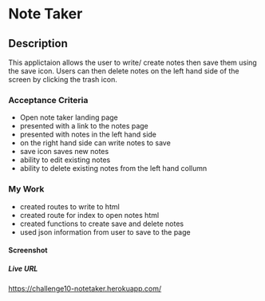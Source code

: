 # Note Taker

## Description 
This applictaion allows the user to write/ create notes then save them using the save icon. Users can then delete notes on the left hand side of the screen by clicking the trash icon.

### Acceptance Criteria
* Open note taker landing page
* presented with a link to the notes page
* presented with notes in the left hand side
* on the right hand side can write notes to save
* save icon saves new notes
* ability to edit existing notes
* ability to delete existing notes from the left hand collumn

### My Work
* created routes to write to html
* created route for index to open notes html
* created functions to create save and delete notes
* used json information from user to save to the page

#### Screenshot

##### Live URL
https://challenge10-notetaker.herokuapp.com/